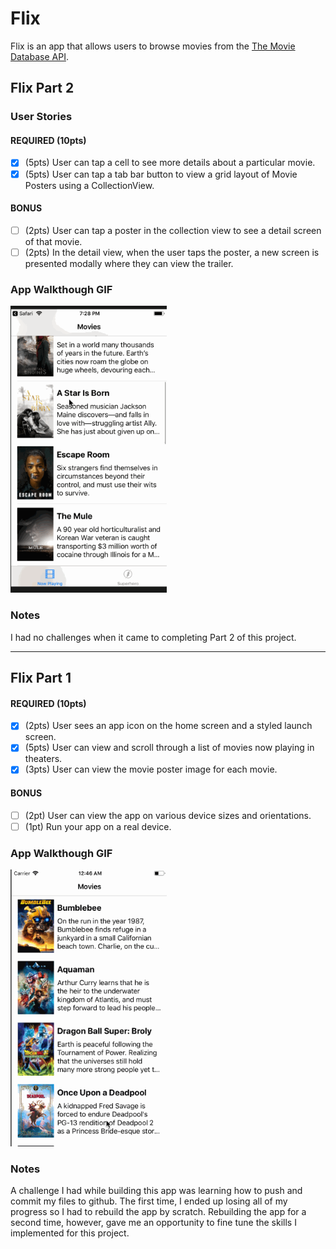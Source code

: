 # Flix
Flix is an app that allows users to browse movies from the [The Movie Database API](http://docs.themoviedb.apiary.io/#).

## Flix Part 2

### User Stories

#### REQUIRED (10pts)
- [x] (5pts) User can tap a cell to see more details about a particular movie.
- [x] (5pts) User can tap a tab bar button to view a grid layout of Movie Posters using a CollectionView.

#### BONUS
- [ ] (2pts) User can tap a poster in the collection view to see a detail screen of that movie.
- [ ] (2pts) In the detail view, when the user taps the poster, a new screen is presented modally where they can view the trailer.

### App Walkthough GIF

<img src="https://github.com/WearyKiwi9/flixster/blob/master/FlixPart2gif.gif" width=250><br>

### Notes
I had no challenges when it came to completing Part 2 of this project.

---

## Flix Part 1

#### REQUIRED (10pts)
- [x] (2pts) User sees an app icon on the home screen and a styled launch screen.
- [x] (5pts) User can view and scroll through a list of movies now playing in theaters.
- [x] (3pts) User can view the movie poster image for each movie.

#### BONUS
- [ ] (2pt) User can view the app on various device sizes and orientations.
- [ ] (1pt) Run your app on a real device.

### App Walkthough GIF

<img src="https://github.com/WearyKiwi9/flixster/blob/master/walkthroughFLIX.gif" width=250><br>

### Notes
A challenge I had while building this app was learning how to push and commit my files to github. The first time, I ended up losing all of my progress so I had to rebuild the app by scratch. Rebuilding the app for a second time, however, gave me an opportunity to fine tune the skills I implemented for this project.
